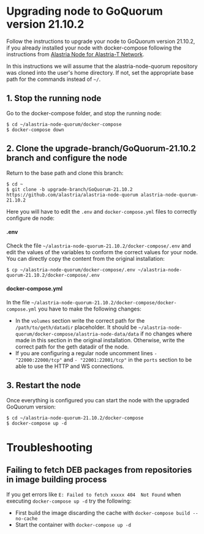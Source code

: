 # Upgrading node to GoQuorum version 21.10.2

Follow the instructions to upgrade your node to GoQuorum version 21.10.2, if you already installed your node with docker-compose following the instructions from [Alastria Node for Alastria-T Network](https://github.com/alastria/alastria-node-quorum#alastria-node-for-alastria-t-network).

In this instructions we will assume that the alastria-node-quorum repository was cloned into the user's home directory. If not, set the appropriate base path for the commands instead of `~/`.

## 1. Stop the running node
Go to the docker-compose folder, and stop the running node:

```console
$ cd ~/alastria-node-quorum/docker-compose
$ docker-compose down
```

## 2. Clone the upgrade-branch/GoQuorum-21.10.2 branch and configure the node
Return to the base path and clone this branch:
```console
$ cd ~
$ git clone -b upgrade-branch/GoQuorum-21.10.2 https://github.com/alastria/alastria-node-quorum alastria-node-quorum-21.10.2
```

Here you will have to edit the `.env` and `docker-compose.yml` files to correctly configure de node:

#### .env
Check the file `~/alastria-node-quorum-21.10.2/docker-compose/.env` and edit the values of the variables to conform the correct values for your node. You can directly copy the content from the original installation:
```console
$ cp ~/alastria-node-quorum/docker-compose/.env ~/alastria-node-quorum-21.10.2/docker-compose/.env
```

#### docker-compose.yml
In the file `~/alastria-node-quorum-21.10.2/docker-compose/docker-compose.yml` you have to make the following changes:

* In the `volumes` section write the correct path for the `/path/to/geth/datadir` placeholder. It should be `~/alastria-node-quorum/docker-compose/alastria-node-data/data` if no changes where made in this section in the original installation. Otherwise, write the correct path for the geth datadir of the node.
* If you are configuring a regular node uncomment lines `- "22000:22000/tcp"` and `- "22001:22001/tcp"` in the `ports` section to be able to use the HTTP and WS connections.

## 3. Restart the node
Once everything is configured you can start the node with the upgraded GoQuorum version:
```console
$ cd ~/alastria-node-quorum-21.10.2/docker-compose
$ docker-compose up -d
```

# Troubleshooting
## Failing to fetch DEB packages from repositories in image building process
If you get errors like `E: Failed to fetch xxxxx 404  Not Found` when executing `docker-compose up -d` try the following:
* First build the image discarding the cache with `docker-compose build --no-cache`
* Start the container with `docker-compose up -d`
